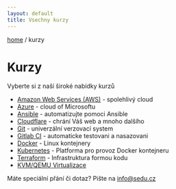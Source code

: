 ```yaml
---
layout: default
title: Vsechny kurzy
---
```


[home](/) / kurzy

# Kurzy

Vyberte si z naší široké nabídky kurzů

- [Amazon Web Services (AWS)](aws.html) - spolehlivý cloud
- [Azure](azure.html) - cloud of Microsoftu
- [Ansible](ansible.html) - automatizujte pomoci Ansible
- [Cloudflare](cloudflare.html) - chrání Váš web a mnoho dalšího
- [Git](git.html) - univerzální verzovací system
- [Gitlab CI](gitlab-ci.html) - automaticke testovani a nasazovani
- [Docker](docker.html) - Linux kontejnery
- [Kubernetes](kubernetes.html) - Platforma pro provoz Docker kontejneru
- [Terraform](terraform.html) - Infrastruktura formou kodu
- [KVM/QEMU Virtualizace](kvm-virtualizace.html)

Máte speciální přání či dotaz? Pište na <info@sedu.cz>

